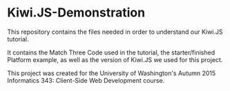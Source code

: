 # Kiwi.JS-Demonstration

This repository contains the files needed in order to understand our Kiwi.JS tutorial.

It contains the Match Three Code used in the tutorial, the starter/finished Platform example, as well as the version of Kiwi.JS we used for this project.

This project was created for the University of Washington's Autumn 2015 Informatics 343: Client-Side Web Development course.
